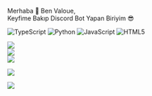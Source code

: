 Merhaba 👋 Ben Valoue,<br>Keyfime Bakıp Discord Bot Yapan Biriyim 😎

![TypeScript](https://img.shields.io/badge/typescript-%23007ACC.svg?style=for-the-badge&logo=typescript&logoColor=white) ![Python](https://img.shields.io/badge/python-3670A0?style=for-the-badge&logo=python&logoColor=ffdd54) ![JavaScript](https://img.shields.io/badge/javascript-%23323330.svg?style=for-the-badge&logo=javascript&logoColor=%23F7DF1E) ![HTML5](https://img.shields.io/badge/html5-%23E34F26.svg?style=for-the-badge&logo=html5&logoColor=white)

![](https://github-readme-stats.vercel.app/api?username=val0ue&theme=dark&hide_border=false&include_all_commits=true&count_private=true)<br/>
![](https://github-readme-streak-stats.herokuapp.com/?user=val0ue&theme=dark&hide_border=false)<br/>
![](https://github-readme-stats.vercel.app/api/top-langs/?username=val0ue&theme=dark&hide_border=false&include_all_commits=true&count_private=true&layout=compact)

![](https://github-contributor-stats.vercel.app/api?username=val0ue&limit=5&theme=dark&combine_all_yearly_contributions=true)

[![](https://visitcount.itsvg.in/api?id=val0ue&icon=0&color=0)](https://visitcount.itsvg.in)

